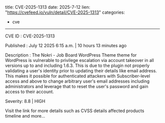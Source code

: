  
title: CVE-2025-1313
date: 2025-7-12
lien: "https://cvefeed.io/vuln/detail/CVE-2025-1313"
categories:
  - cve
---

CVE ID : CVE-2025-1313

Published :  July 12
2025
6:15 a.m. | 10 hours
13 minutes ago

Description : The Nokri - Job Board WordPress Theme theme for WordPress is vulnerable to privilege escalation via account takeover in all versions up to
and including
1.6.3. This is due to the plugin not properly validating a user's identity prior to updating their details like email address. This makes it possible for authenticated attackers
with Subscriber-level access and above
to change arbitrary user's email addresses
including administrators
and leverage that to reset the user's password and gain access to their account.

Severity: 8.8 | HIGH

Visit the link for more details
such as CVSS details
affected products
timeline
and more...
